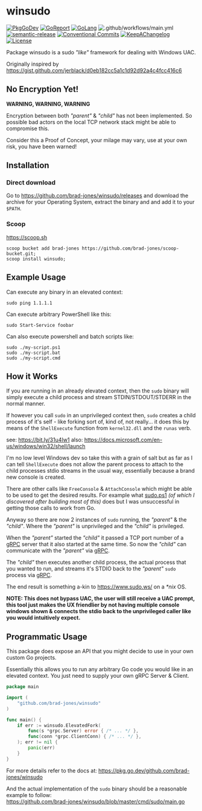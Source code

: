 # winsudo

[![PkgGoDev](https://pkg.go.dev/badge/github.com/brad-jones/winsudo)](https://pkg.go.dev/github.com/brad-jones/winsudo)
[![GoReport](https://goreportcard.com/badge/github.com/brad-jones/winsudo)](https://goreportcard.com/report/github.com/brad-jones/winsudo)
[![GoLang](https://img.shields.io/badge/golang-%3E%3D%201.16.2-lightblue.svg)](https://golang.org)
![.github/workflows/main.yml](https://github.com/brad-jones/winsudo/workflows/.github/workflows/main.yml/badge.svg?branch=master)
[![semantic-release](https://img.shields.io/badge/%20%20%F0%9F%93%A6%F0%9F%9A%80-semantic--release-e10079.svg)](https://github.com/semantic-release/semantic-release)
[![Conventional Commits](https://img.shields.io/badge/Conventional%20Commits-1.0.0-yellow.svg)](https://conventionalcommits.org)
[![KeepAChangelog](https://img.shields.io/badge/Keep%20A%20Changelog-1.0.0-%23E05735)](https://keepachangelog.com/)
[![License](https://img.shields.io/github/license/brad-jones/winsudo.svg)](https://github.com/brad-jones/winsudo/blob/master/LICENSE)

Package winsudo is a sudo _"like"_ framework for dealing with Windows UAC.

Originally inspired by <https://gist.github.com/jerblack/d0eb182cc5a1c1d92d92a4c4fcc416c6>

## No Encryption Yet!

__WARNING, WARNING, WARNING__

Encryption between both _"parent"_ & _"child"_ has not been implemented.
So possible bad actors on the local TCP network stack might be able to
compromise this.

Consider this a Proof of Concept, your milage may vary, use at your own risk, you have been warned!

## Installation

### Direct download

Go to <https://github.com/brad-jones/winsudo/releases> and download
the archive for your Operating System, extract the binary and and add it to
your `$PATH`.

### Scoop

<https://scoop.sh>

```
scoop bucket add brad-jones https://github.com/brad-jones/scoop-bucket.git;
scoop install winsudo;
```

## Example Usage

Can execute any binary in an elevated context:

```
sudo ping 1.1.1.1
```

Can execute arbitrary PowerShell like this:

```
sudo Start-Service foobar
```

Can also execute powershell and batch scripts like:

```
sudo ./my-script.ps1
sudo ./my-script.bat
sudo ./my-script.cmd
```

## How it Works

If you are running in an already elevated context, then the `sudo` binary will
simply execute a child process and stream STDIN/STDOUT/STDERR in the normal
manner.

If however you call `sudo` in an unprivileged context then, `sudo` creates a
child process of it's self - like forking sort of, kind of, not really... it
does this by means of the `ShellExecute` function from `kernel32.dll` and the
`runas` verb.

see: <https://bit.ly/31u4Iw1>
also: <https://docs.microsoft.com/en-us/windows/win32/shell/launch>

I'm no low level Windows dev so take this with a grain of salt but as far as I
can tell `ShellExecute` does not allow the parent process to attach to the child
processes stdio streams in the usual way, essentially because a brand new console
is created.

There are other calls like `FreeConsole` & `AttachConsole` which might be able
to be used to get the desired results. For example what [sudo.ps1](https://github.com/lukesampson/psutils/blob/master/sudo.ps1)
_(of which I discovered after building most of this)_ does but I was unsuccessful
in getting those calls to work from Go.

Anyway so there are now 2 instances of `sudo` running, the _"parent"_ &
the _"child"_. Where the _"parent"_ is unprivileged and the _"child"_ is
privileged.

When the _"parent"_ started the _"child"_ it passed a TCP port number of a
[gRPC](https://grpc.io/) server that it also started at the same time. So now
the _"child"_ can communicate with the _"parent"_ via [gRPC](https://grpc.io/).

The _"child"_ then executes another child process, the actual process that you
wanted to run, and streams it's STDIO back to the _"parent"_ `sudo` process
via [gRPC](https://grpc.io/).

The end result is something a-kin to <https://www.sudo.ws/> on a _*nix_ OS.

__NOTE: This does not bypass UAC, the user will still receive a UAC prompt,
this tool just makes the UX friendlier by not having multiple console windows
shown & connects the stdio back to the unprivileged caller like you would
intuitively expect.__

## Programmatic Usage

This package does expose an API that you might decide to use in your own
custom Go projects.

Essentially this allows you to run any arbitrary Go code you would like in an
elevated context. You just need to supply your own gRPC Server & Client.

```go
package main

import (
	"github.com/brad-jones/winsudo"
)

func main() {
	if err := winsudo.ElevatedFork(
		func(s *grpc.Server) error { /* ... */ },
		func(conn *grpc.ClientConn) { /* ... */ },
	); err != nil {
		panic(err)
	}
}
```

For more details refer to the docs at:
<https://pkg.go.dev/github.com/brad-jones/winsudo>

And the actual implementation of the `sudo` binary
should be a reasonable example to follow:  
<https://github.com/brad-jones/winsudo/blob/master/cmd/sudo/main.go>
